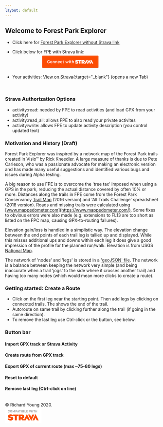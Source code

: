 ```yaml
---
layout: default
---
```

<head>
  <link rel="stylesheet" href="https://maxcdn.bootstrapcdn.com/font-awesome/4.6.1/css/font-awesome.min.css">
  <link rel="shortcut icon" type="image/png" href="{{ site.baseurl }}/favicon.png">
</head>

## Welcome to Forest Park Explorer

- Click here for [Forest Park Explorer without Strava link](main.html)

- Click below for FPE with Strava link:  
&nbsp;&nbsp;&nbsp;&nbsp;&nbsp;&nbsp;&nbsp;&nbsp;&nbsp;&nbsp;&nbsp;&nbsp;&nbsp;&nbsp;&nbsp;&nbsp;&nbsp;&nbsp;&nbsp;&nbsp;&nbsp;&nbsp;&nbsp;&nbsp;[![Connect with Strava](/images/btn_strava_connectwith_orange.png)](https://www.strava.com/oauth/authorize?client_id=31392&response_type=code&redirect_uri=https://richardjy.github.io/FPE/main.html&approval_prompt=auto&scope=read,activity:read,activity:read_all,activity:write)

- Your activities: [View on Strava](https://www.strava.com/athlete/training){:target="_blank"} (opens a new Tab)

<br>

### Strava Authorization Options

- activity:read: needed by FPE to read activities (and load GPX from your activity)
- activity:read_all: allows FPE to also read your private activites
- activity:write: allows FPE to update activity description (you control updated text)

### Motivation and History (Draft)
Forest Park Explorer was inspired by a network map of the Forest Park trails created in Visio™ by Rick Kneedler. A large measure of thanks is due to Pete Carleson, who was a passionate advocate for making an electronic version and has made many useful suggestions and identified various bugs and issues during Alpha testing. 

A big reason to use FPE is to overcome the 'tree tax' imposed when using a GPS in the park, reducing the actual distance covered by often 10% or more. Distances along the trails in FPE come from the Forest Park Conservancy [Trail Map](https://forestparkconservancy.org/product/trail-map-visitors-guide/) (2016 version) and 'All Trails Challenge' spreadsheet (2018 version). Roads and missing trails were calculated using [www.mappedometer.com](https://www.mappedometer.com/). Some fixes to obvious errors were also made (e.g. extensions to FL13 are too short as listed on the FPC  map, causing GPX-to-routing failures). 

Elevation gain/loss is handled in a simplistic way. The elevation change between the end points of each trail leg is tallied up and displayed. While this misses additional ups and downs within each leg it does give a good impression of the profile for the planned run/walk. Elevation is from USGS [National Map](https://www.usgs.gov/core-science-systems/national-geospatial-program/national-map).

The network of 'nodes' and 'legs' is stored in a ['geoJSON' file](https://gist.github.com/richardjy/9524f0810c1bda554c69f36501cbd92a). The network is a balance between keeping the network very simple (and being inaccurate when a trail 'jogs' to the side where it crosses another trail) and having too many nodes (which would mean more clicks to create a route).

### Getting started: Create a Route
- Click on the first leg near the starting point. Then add legs by clicking on connected trails. The <i class='fa flag-checkered'></i> shows the end of the trail. 
- Autoroute on same trail by clicking further along the trail (if going in the same direction).
- To remove the last leg use Ctrl-click or the button, see below.

### Button bar

#### <i class='fa fa-map-o'></i>  Import GPX track or Strava Activity
#### <i class='fa fa-map-signs fa-lg'></i>  Create route from GPX track
#### <i class='fa fa-download fa-lg'></i>  Export GPX of current route (max ~75-80 legs)
#### <i class='fa fa-refresh fa-lg'></i>  Reset to default
#### <i class='fa fa-undo fa-lg'></i>  Remove last leg (Ctrl-click on line)


<br>
© Richard Young 2020.

<br>
<img src="images/api_logo_cptblWith_strava_stack_light.png" alt="Compatible with Strava" width="120">
